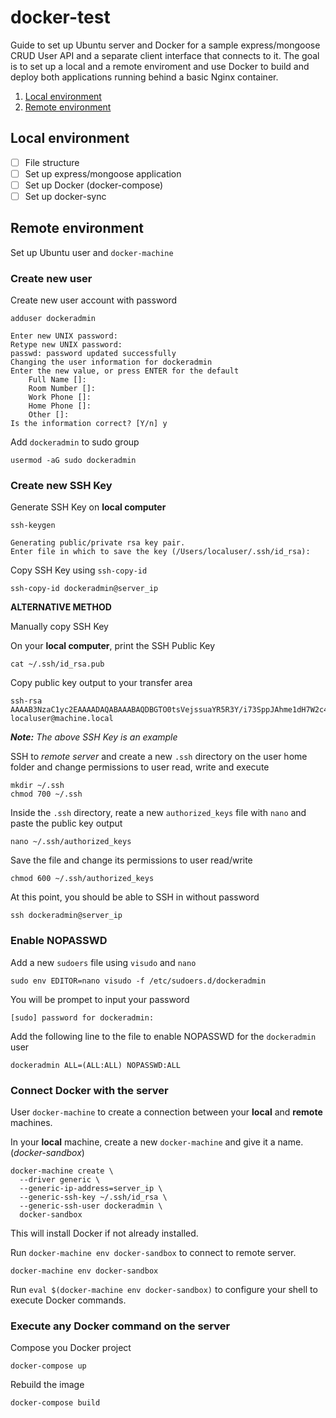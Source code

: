 # docker-test

Guide to set up Ubuntu server and Docker for a sample express/mongoose CRUD User API and a separate client interface that connects to it. The goal is to set up a local and a remote enviroment and use Docker to build and deploy both applications running behind a basic Nginx container.

1. [Local environment](#local-environmen)
1. [Remote environment](#remote-environment)

## Local environment

- [ ] File structure
- [ ] Set up express/mongoose application
- [ ] Set up Docker (docker-compose)
- [ ] Set up docker-sync

## Remote environment

Set up Ubuntu user and `docker-machine`

### Create new user

Create new user account with password
```
adduser dockeradmin
```

```
Enter new UNIX password: 
Retype new UNIX password: 
passwd: password updated successfully
Changing the user information for dockeradmin
Enter the new value, or press ENTER for the default
	Full Name []: 
	Room Number []: 
	Work Phone []: 
	Home Phone []: 
	Other []: 
Is the information correct? [Y/n] y
```

Add `dockeradmin` to sudo group
```
usermod -aG sudo dockeradmin
```

### Create new SSH Key

Generate SSH Key on **local computer**
```
ssh-keygen
```

```
Generating public/private rsa key pair.
Enter file in which to save the key (/Users/localuser/.ssh/id_rsa):
```

Copy SSH Key using `ssh-copy-id`

```
ssh-copy-id dockeradmin@server_ip
```

**ALTERNATIVE METHOD**

Manually copy SSH Key

On your **local computer**, print the SSH Public Key
```
cat ~/.ssh/id_rsa.pub
```

Copy public key output to your transfer area
```
ssh-rsa AAAAB3NzaC1yc2EAAAADAQABAAABAQDBGTO0tsVejssuaYR5R3Y/i73SppJAhme1dH7W2c47d4gOqB4izP0+fRLfvbz/tnXFz4iOP/H6eCV05hqUhF+KYRxt9Y8tVMrpDZR2l75o6+xSbUOMu6xN+uVF0T9XzKcxmzTmnV7Na5up3QM3DoSRYX/EP3utr2+zAqpJIfKPLdA74w7g56oYWI9blpnpzxkEd3edVJOivUkpZ4JoenWManvIaSdMTJXMy3MtlQhva+j9CgguyVbUkdzK9KKEuah+pFZvaugtebsU+bllPTB0nlXGIJk98Ie9ZtxuY3nCKneB+KjKiXrAvXUPCI9mWkYS/1rggpFmu3HbXBnWSUdf localuser@machine.local
```
_**Note:** The above SSH Key is an example_

SSH to *remote server* and create a new `.ssh` directory on the user home folder and change permissions to user read, write and execute
```
mkdir ~/.ssh
chmod 700 ~/.ssh
```

Inside the `.ssh` directory, reate a new `authorized_keys` file with `nano` and paste the public key output
```
nano ~/.ssh/authorized_keys
```

Save the file and change its permissions to user read/write
```
chmod 600 ~/.ssh/authorized_keys
```

At this point, you should be able to SSH in without password
```
ssh dockeradmin@server_ip
```

### Enable NOPASSWD
Add a new `sudoers` file using `visudo` and `nano`
```
sudo env EDITOR=nano visudo -f /etc/sudoers.d/dockeradmin
```
You will be prompet to input your password
```
[sudo] password for dockeradmin: 
```

Add the following line to the file to enable NOPASSWD for the `dockeradmin` user
```
dockeradmin ALL=(ALL:ALL) NOPASSWD:ALL
```

### Connect Docker with the server
User `docker-machine` to create a connection between your **local** and **remote** machines.

In your **local** machine, create a new `docker-machine` and give it a name. (*docker-sandbox*)
```
docker-machine create \
  --driver generic \
  --generic-ip-address=server_ip \
  --generic-ssh-key ~/.ssh/id_rsa \
  --generic-ssh-user dockeradmin \
  docker-sandbox
```

This will install Docker if not already installed.

Run `docker-machine env docker-sandbox` to connect to remote server.
```
docker-machine env docker-sandbox
```

Run `eval $(docker-machine env docker-sandbox)` to configure your shell to execute Docker commands.

### Execute any Docker command on the server
Compose you Docker project
```
docker-compose up
```

Rebuild the image
```
docker-compose build
```
